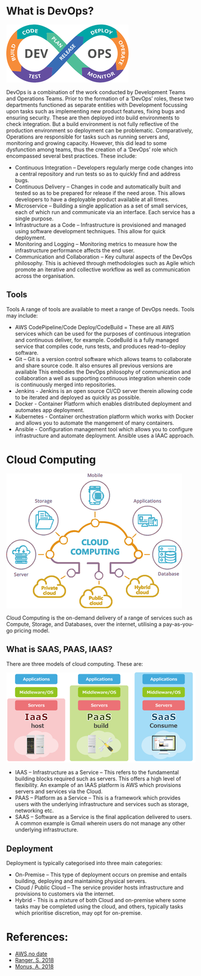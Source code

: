 # What is DevOps?
![devopimage](https://github.com/A-Ahmed100216/DevOps/blob/main/Devops.png)

DevOps is a combination of the work conducted by Development Teams and Operations Teams.
Prior to the formation of a ‘DevOps’ roles, these two departments functioned as separate entities with Development 
focussing upon tasks such as implementing new product features, fixing bugs and ensuring security. 
These are then deployed into build environments to check integration.
But a build environment is not fully reflective of the production environment so
deployment can be problematic. Comparatively, Operations are responsible for tasks such as
running servers and, monitoring and growing capacity. However, this did lead to some dysfunction 
among teams, thus the creation of a ‘DevOps’ role which encompassed several best practices.
These include:
* Continuous Integration – Developers regularly merge code changes into a central repository and run tests so as to quickly find and address bugs.
* Continuous Delivery – Changes in code and automatically built and tested so as to be prepared for release if the need arose. This allows developers to have a deployable product available at all times.
* Microservice – Building a single application as a set of small services, each of which run and communicate via an interface. Each service has a single purpose. 
* Infrastructure as a Code – Infrastructure is provisioned and managed using software development techniques. This allow for quick deployment.  
* Monitoring and Logging – Monitoring metrics to measure how the infrastructure performance affects the end user. 
* Communication and Collaboration – Key cultural aspects of the DevOps philosophy. This is achieved through methodologies such as Agile which promote an iterative and collective workflow as well as communication across the organisation.  

## Tools
Tools
A range of tools are available to meet a range of DevOps needs. Tools may include:
* AWS CodePipeline/Code Deploy/CodeBuild = These are all AWS services which can be used for the purposes of continuous integration and continuous deliver, for example. CodeBuild is a fully managed service that compiles code, runs tests, and produces read-to-deploy software. 
* Git – Git is a version control software which allows teams to collaborate and share source code. It also ensures all previous versions are available This embodies the DevOps philosophy of communication and collaboration a well as supporting continuous integration wherein code is continuously merged into repositories. 
* Jenkins - Jenkins is an open source CI/CD server therein allowing code to be iterated and deployed as quickly as possible.
* Docker - Container Platform which enables distributed deployment and automates app deployment. 
* Kubernetes - Container orchestration platform which works with Docker and allows you to automate the mangement of many containers. 
* Ansible - Configuration management tool which allows you to configure infrastructure and automate deployment. Ansible uses a IAAC approach. 

# Cloud Computing 

![cloud](https://github.com/A-Ahmed100216/DevOps/blob/main/cloud-computing.png)

Cloud Computing is the on-demand delivery of a range of services such as Compute, Storage, and Databases, over the internet, utilising a pay-as-you-go pricing model. 

## What is SAAS, PAAS, IAAS?
There are three models of cloud computing. These are:

![Models](https://github.com/A-Ahmed100216/DevOps/blob/main/Models.png)
* IAAS – Infrastructure as a Service – This refers to the fundamental building blocks required such as servers. This offers a high level of flexibility. An example of an IAAS platform is AWS which provisions servers and services via the Cloud.
* PAAS – Platform as a Service – This is a framework which provides users with the underlying infrastructure and services such as storage, networking etc.
* SAAS – Software as a Service is the final application delivered to users. A common example is Gmail wherein users do not manage any other underlying infrastructure. 

## Deployment 
Deployment is typically categorised into three main categories:
* On-Premise – This type of deployment occurs on premise and entails building, deploying and maintaining physical servers.
* Cloud / Public Cloud – The service provider hosts infrastructure and provisions to customers via the internet.
* Hybrid - This is a mixture of both Cloud and on-premise where some tasks may be completed using the cloud, and others, typically tasks which prioritise discretion, may opt for on-premise. 

# References:
* [AWS,no date](https://aws.amazon.com/devops/)
* [Ranger, S. 2018](https://www.zdnet.com/article/what-is-cloud-computing-everything-you-need-to-know-about-the-cloud/)
* [Monus, A. 2018](https://raygun.com/blog/best-devops-tools/)







